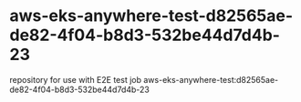# aws-eks-anywhere-test-d82565ae-de82-4f04-b8d3-532be44d7d4b-23
repository for use with E2E test job aws-eks-anywhere-test:d82565ae-de82-4f04-b8d3-532be44d7d4b-23
